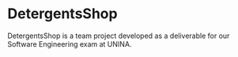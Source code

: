 # DetergentsShop
DetergentsShop is a team project developed as a deliverable for our Software Engineering exam at UNINA.
